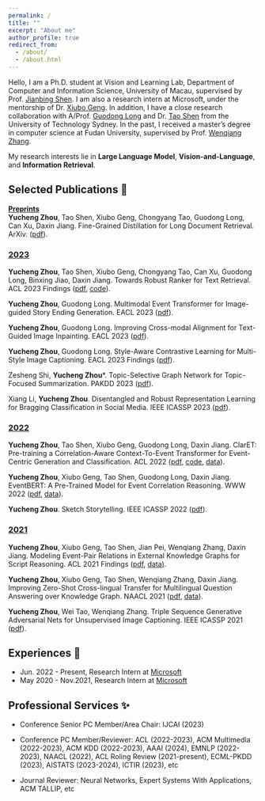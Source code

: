 ```yaml
---
permalink: /
title: ""
excerpt: "About me"
author_profile: true
redirect_from: 
  - /about/
  - /about.html
---
```


Hello, I am a Ph.D. student at Vision and Learning Lab, Department of Computer and Information Science, University of Macau, supervised by Prof. [Jianbing Shen](https://shenjianbing.github.io/). I am also a research intern at Microsoft, under the mentorship of Dr. [Xiubo Geng](https://xiubo0211.github.io/). In addition, I have a close research collaboration with A/Prof. [Guodong Long](https://guodonglong.github.io/) and Dr. [Tao Shen](https://taoshen58.github.io/) from the University of Technology Sydney. In the past, I received a master’s degree in computer science at Fudan University, supervised by Prof. [Wenqiang Zhang](http://www.fudanroilab.com/2021/07/01/WenqiangZhang.html).

My research interests lie in **Large Language Model**, **Vision-and-Language**, and **Information Retrieval**.
<!-- ## News <g-emoji class="g-emoji" alias="memo" fallback-src="https://github.githubassets.com/images/icons/emoji/unicode/1f525.png">🔥</g-emoji> -->
<!-- timetable and other -->



## Selected Publications <g-emoji class="g-emoji" alias="memo" fallback-src="https://github.githubassets.com/images/icons/emoji/unicode/1f4dd.png">📝</g-emoji>

**<u>Preprints</u>**<br>
**Yucheng Zhou**, Tao Shen, Xiubo Geng, Chongyang Tao, Guodong Long, Can Xu, Daxin Jiang. Fine-Grained Distillation for Long Document Retrieval. ArXiv. ([pdf](https://arxiv.org/pdf/2212.10423.pdf)).

### <u>2023</u>
**Yucheng Zhou**, Tao Shen, Xiubo Geng, Chongyang Tao, Can Xu, Guodong Long, Binxing Jiao, Daxin Jiang. Towards Robust Ranker for Text Retrieval. ACL 2023 Findings ([pdf](https://arxiv.org/pdf/2206.08063.pdf), [code](https://huggingface.co/YCZhou/R2ANKER)).

**Yucheng Zhou**, Guodong Long. Multimodal Event Transformer for Image-guided Story Ending Generation. EACL 2023 ([pdf](https://aclanthology.org/2023.eacl-main.249.pdf)).

**Yucheng Zhou**, Guodong Long. Improving Cross-modal Alignment for Text-Guided Image Inpainting. EACL 2023 ([pdf](https://aclanthology.org/2023.eacl-main.250.pdf)).

**Yucheng Zhou**, Guodong Long. Style-Aware Contrastive Learning for Multi-Style Image Captioning. EACL 2023 Findings ([pdf](https://aclanthology.org/2023.findings-eacl.169.pdf)).

Zesheng Shi, **Yucheng Zhou***. Topic-Selective Graph Network for Topic-Focused Summarization. PAKDD 2023 ([pdf](https://link.springer.com/chapter/10.1007/978-3-031-33383-5_20)).

Xiang Li, **Yucheng Zhou**. Disentangled and Robust Representation Learning for Bragging Classification in Social Media. IEEE ICASSP 2023 ([pdf](https://ieeexplore.ieee.org/abstract/document/10096519)).

### <u>2022</u>
**Yucheng Zhou**, Tao Shen, Xiubo Geng, Guodong Long, Daxin Jiang. ClarET: Pre-training a Correlation-Aware Context-To-Event Transformer for Event-Centric Generation and Classification. ACL 2022 ([pdf](https://aclanthology.org/2022.acl-long.183.pdf), [code](https://aclanthology.org/2022.acl-long.183/), [data](https://github.com/yczhou001/ClarET)).

**Yucheng Zhou**, Xiubo Geng, Tao Shen, Guodong Long, Daxin Jiang. EventBERT: A Pre-Trained Model for Event Correlation Reasoning. WWW 2022 ([pdf](https://dl.acm.org/doi/abs/10.1145/3485447.3511928), [data](https://github.com/yczhou001/ClarET)).

**Yucheng Zhou**. Sketch Storytelling. IEEE ICASSP 2022 ([pdf](https://ieeexplore.ieee.org/abstract/document/9746558/)).

### <u>2021</u>
**Yucheng Zhou**, Xiubo Geng, Tao Shen, Jian Pei, Wenqiang Zhang, Daxin Jiang. Modeling Event-Pair Relations in External Knowledge Graphs for Script Reasoning. ACL 2021 Findings ([pdf](https://aclanthology.org/2021.findings-acl.403.pdf), [data](https://github.com/yczhou001/ClarET)).

**Yucheng Zhou**, Xiubo Geng, Tao Shen, Wenqiang Zhang, Daxin Jiang. Improving Zero-Shot Cross-lingual Transfer for Multilingual Question Answering over Knowledge Graph. NAACL 2021 ([pdf](https://aclanthology.org/2021.naacl-main.465.pdf), [data](https://github.com/yczhou001/Multilingual-KBQA-Dataset)).

**Yucheng Zhou**, Wei Tao, Wenqiang Zhang. Triple Sequence Generative Adversarial Nets for Unsupervised Image Captioning. IEEE ICASSP 2021 ([pdf](https://ieeexplore.ieee.org/abstract/document/9414335/)).






## Experiences <g-emoji class="g-emoji" alias="briefcase" fallback-src="https://github.githubassets.com/images/icons/emoji/unicode/1f4bc.png">💼</g-emoji>

- Jun. 2022 - Present, Research Intern at [Microsoft](https://careers.microsoft.com/v2/global/en/locations/beijing.html)
- May 2020 - Nov.2021, Research Intern at [Microsoft](https://careers.microsoft.com/v2/global/en/locations/beijing.html)





## Professional Services <g-emoji class="g-emoji" alias="briefcase" fallback-src="https://github.githubassets.com/images/icons/emoji/unicode/2728.png">✨</g-emoji>

- Conference Senior PC Member/Area Chair: 
IJCAI (2023) 

- Conference PC Member/Reviewer: 
ACL (2022-2023), ACM Multimedia (2022-2023), ACM KDD (2022-2023), AAAI (2024), EMNLP (2022-2023), NAACL (2022), ACL Roling Review (2021-present), ECML-PKDD (2023), AISTATS (2023-2024), ICTIR (2023), etc

- Journal Reviewer: 
Neural Networks, Expert Systems With Applications, ACM TALLIP, etc


<script type='text/javascript' id='clustrmaps' src='//cdn.clustrmaps.com/map_v2.js?cl=ffffff&w=350&t=tt&d=Nnem6cnBKrTWlQflRw_36Uq6Iy-QmEldmoz6Wszl1xY&co=2d78ad&cmo=3acc3a&cmn=ff5353&ct=ffffff'></script>